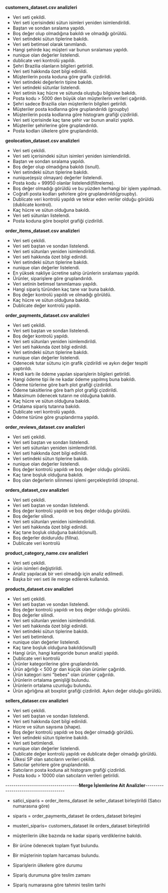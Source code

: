 **customers_dataset.csv analizleri**
* Veri seti çekildi.
* Veri seti içerisindeki sütun isimleri yeniden isimlendirildi.
* Baştan ve sondan sıralama yapıldı.
* Boş değer olup olmadığına bakıldı ve olmadığı görüldü.
* Veri setindeki sütun tiplerine bakıldı.
* Veri seti betimsel olarak tanımlandı.
* Hangi şehirde kaç müşteri var bunun sıralaması yapıldı.
* nunique olan değerler listelendi.
* dublicate veri kontrolü yapıldı.
* Şehri Brazilia olanların bilgileri getirildi. 
* Veri seti hakkında özet bilgi edinildi.
* Müşterilerin posta koduna göre grafik çizdirildi. 
* Veri setindeki değerlerin tipine bakıldı. 
* Veri setindeki sütunlar listelendi.
* Veri setinin kaç hücre ve sütunda oluştuğu bilgisine bakıldı.
* Posta kodu > 5000 den büyük olan müşterilerin verileri çağırıldı.
* Şehri sadece Brazilia olan müşterilerin bilgileri getirildi. 
* Müşteriler posta kodlarına göre gruplandırıldı (groupby)
* Müşterilerin posta kodlarına göre histogram grafiği çizdirildi.
* Veri seti içerisinde kaç tane şehir var bunun analizi yapldı.
* Müşteriler şehirlerine göre gruplandırıldı. 
* Posta kodları ülkelere göre gruplandırıldı.

**geolocation_dataset.csv analizleri**
* Veri seti çekildi.
* Veri seti içerisindeki sütun isimleri yeniden isimlendirildi.
* Baştan ve sondan sıralama yapıldı.
* Boş değer olup olmadığına bakıldı (isnull).
* Veri setindeki sütun tiplerine bakıldı.
* nunique(eşsiz olmayan) değerler listelendi.
* Posta kodu = 99950 olanlar listelendi(filtreleme).
* Boş değer olmadığı görüldü ve bu yüzden herhangi bir işlem yapılmadı.
* Coğrafi posta kodları şehirlere göre gruplandırıldı(groupby).
* Dublicate veri kontrolü yapıldı ve tekrar eden veriler olduğu görüldü (dublicate kontrol).
* Kaç hücre ve sütun olduğuna bakıldı. 
* Veri seti sütunları listelendi.
* Posta koduna göre boxplot grafiği çizdirildi.

**order_items_dataset.csv analizleri**
* Veri seti çekildi.
* Veri seti baştan ve sondan listelendi.
* Veri seti sütunları yeniden isimlendirildi.
* Veri seti hakkında özet bilgi edinildi.
* Veri setindeki sütun tiplerine bakıldı.
* nunique olan değerler listelendi.
* En yüksek nakliye ücretine sahip ürünlerin sıralaması yapıldı. 
* Ürünler, siparişlere göre gruplandırıldı.
* Veri setinin betimsel tanımlaması yapıldı. 
* Hangi sipariş türünden kaç tane var buna bakıldı. 
* Boş değer kontrolü yapıldı ve olmadığı görüldü.
* Kaç hücre ve sütun olduğuna bakıldı. 
* Dublicate değer kontrolü yapıldı.

**order_payments_dataset.csv analizleri** 
* Veri seti çekildi.
* Veri seti baştan ve sondan listelendi. 
* Boş değer kontrolü yapıldı.
* Veri seti sütunları yeniden isimlemdirildi.
* Veri seti hakkında özet bilgi edinildi.
* Veri setindeki sütun tiplerine bakıldı.
* nunique olan değerler listelendi.
* Odenecek tutar sütunu için grafik çizdirildi ve aykırı değer tespiti yaptırıldı.
* Kredi kartı ile ödeme yapılan siparişlerin bilgileri getirildi. 
* Hangi ödeme tipi ile ne kadar ödeme yapılmış buna bakıldı.
* Ödeme türlerine göre barh plot grafiği çizdirildi. 
* Ödeme taksitlerine göre barh plot grafiği çizdirildi.
* Maksimum ödenecek tutarın ne olduğuna bakıldı.
* Kaç hücre ve sütun olduğuna bakıldı. 
* Ortalama sipariş tutarına bakıldı.
* Dublicate veri kontrolü yapıldı.
* Ödeme türüne göre gruplandırma yapıldı.

**order_reviews_dataset.csv analizleri**
* Veri seti çekildi.
* Veri seti baştan ve sondan listelendi.
* Veri seti sütunları yeniden isimlemdirildi.
* Veri seti hakkında özet bilgi edinildi.
* Veri setindeki sütun tiplerine bakıldı.
* nunique olan değerler listelendi.
* Boş değer kontrolü yapıldı ve boş değer olduğu görüldü.
* Kaç tane boşluk olduğuna bakıldı.
* Boş olan değerlerin silinmesi işlemi gerçekleştirildi (dropna).

**orders_dataset_csv analizleri**
* Veri seti çekildi.
* Veri seti baştan ve sondan listelendi. 
* Boş değer kontrolü yapıldı ve boş değer olduğu görüldü.
* Boş değerler silindi.
* Veri seti sütunları yeniden isimlendirildi.
* Veri seti hakkında özet bilgi edinildi.
* Kaç tane boşluk olduğuna bakıldı(isnull).
* Boş değerler dolduruldu (fillna). 
* Dublicate veri kontrolü

**product_category_name.csv analizleri**
* Veri seti çekildi.
* ürün isimleri değiştirildi.
* Analiz yapılacak bir veri olmadığı için analiz edilmedi.
* Başka bir veri seti ile merge edilerek kullanıldı.

**products_dataset.csv analizleri**
* Veri seti çekildi.
* Veri seti baştan ve sondan listelendi. 
* Boş değer kontrolü yapıldı ve boş değer olduğu görüldü.
* Boş değerler silindi.
* Veri seti sütunları yeniden isimlendirildi.
* Veri seti hakkında özet bilgi edinildi.
* Veri setindeki sütun tiplerine bakıldı.
* Veri seti betimlendi.
* nunique olan değerler listelendi.
* Kaç tane boşluk olduğuna bakıldı(isnull)
* Hangi ürün, hangi kategoride bunun analizi yapıldı.
* Dublicate veri kontrolü
* Ürünler kategorilerine göre gruplandırıldı.
* Ürün ağırlığı < 500 gr dan küçük olan ürünler çağırıldı.
* Ürün kategori ismi "bebes" olan ürünler çağırıldı.
* Ürünlerin ortalama genişliği bulundu.
* Ürünlerin ortalama uzunluğu bulundu.
* Ürün ağırlığına ait boxplot grafiği çizdirildi. Aykırı değer olduğu görüldü. 

**sellers_dataser.csv analizleri**
* Veri seti çekildi.
* Veri seti baştan ve sondan listelendi.
* Veri seti hakkında özet bilgi edinildi. 
* Hücre ve sütun sayısına  (shape).
* Boş değer kontrolü yapıldı ve boş değer olmadığı görüldü.
* Veri setindeki sütun tiplerine bakıldı.
* Veri seti betimlendi.
* nunique olan değerler listelendi.
* Dublicate değer kontrolü yapıldı ve dublicate değer olmadığı görüldü. 
* Ülkesi SP olan satıcıların verileri çekildi.
* Satıcılar şehirlere göre gruplandırıldı. 
* Satıcıların posta koduna ait histogram grafiği çizdirildi.
* Posta kodu > 10000 olan satıcıların verileri getirildi.


------------------------------------**Merge İşlemlerine Ait Analizler**--------------------------------------
* satici_siparis = order_items_dataset ile seller_dataset birleştirildi (Satıcı numarasına göre)
* siparis = order_payments_dataset ile orders_dataset birleşimi
* musteri_siparis= customers_dataset ile orders_dataset birleştirildi

* müşterilerin ülke bazında ne kadar sipariş verdiklerine bakıldı.
* Bir ürüne ödenecek toplam fiyat bulundu.
* Bir müşterinin toplam harcaması bulundu.
* Siparişlerin ülkelere göre durumu
* Sipariş durumuna göre teslim zamanı
* Sipariş numarasına göre tahmini teslim tarihi
